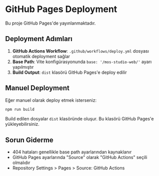 # GitHub Pages Deployment

Bu proje GitHub Pages'de yayınlanmaktadır.

## Deployment Adımları

1. **GitHub Actions Workflow**: `.github/workflows/deploy.yml` dosyası otomatik deployment sağlar
2. **Base Path**: Vite konfigürasyonunda `base: '/mos-studio-web/'` ayarı yapılmıştır
3. **Build Output**: `dist` klasörü GitHub Pages'e deploy edilir

## Manuel Deployment

Eğer manuel olarak deploy etmek isterseniz:

```bash
npm run build
```

Build edilen dosyalar `dist` klasöründe oluşur. Bu klasörü GitHub Pages'e yükleyebilirsiniz.

## Sorun Giderme

- 404 hataları genellikle base path ayarlarından kaynaklanır
- GitHub Pages ayarlarında "Source" olarak "GitHub Actions" seçili olmalıdır
- Repository Settings > Pages > Source: GitHub Actions
